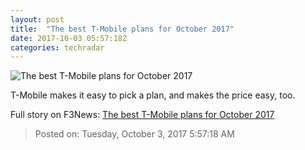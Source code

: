 ```yaml
---
layout: post
title:  "The best T-Mobile plans for October 2017"
date: 2017-10-03 05:57:18Z
categories: techradar
---
```


![The best T-Mobile plans for October 2017](http://cdn.mos.cms.futurecdn.net/59b277033f0687928fbb32515b4f98f1-1200-80.jpg)

T-Mobile makes it easy to pick a plan, and makes the price easy, too.


Full story on F3News: [The best T-Mobile plans for October 2017](http://www.f3nws.com/n/SQedhH)

> Posted on: Tuesday, October 3, 2017 5:57:18 AM
